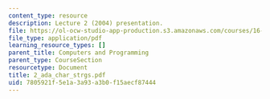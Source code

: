 ```yaml
---
content_type: resource
description: Lecture 2 (2004) presentation.
file: https://ol-ocw-studio-app-production.s3.amazonaws.com/courses/16-01-unified-engineering-i-ii-iii-iv-fall-2005-spring-2006/7805921f5e1a3a93a3b0f15aecf87444_2_ada_char_strgs.pdf
file_type: application/pdf
learning_resource_types: []
parent_title: Computers and Programming
parent_type: CourseSection
resourcetype: Document
title: 2_ada_char_strgs.pdf
uid: 7805921f-5e1a-3a93-a3b0-f15aecf87444
---
```

